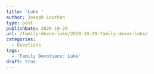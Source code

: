 ```yaml
---
title: 'Luke '
author: Joseph Louthan
type: post
publishDate: 2020-10-29
url: /family-devos-luke/2020-10-29-family-devos-luke/
categories:
  - Devotions
tags:
  - 'Family Devotions: Luke'
draft: true
---
```

